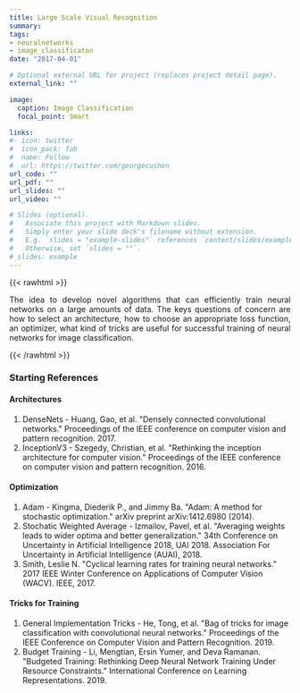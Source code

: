 ```yaml
---
title: Large Scale Visual Recognition
summary:
tags:
- neuralnetworks
- image_classificaton
date: "2017-04-01"

# Optional external URL for project (replaces project detail page).
external_link: ""

image:
  caption: Image Classification
  focal_point: Smart

links:
#- icon: twitter
#  icon_pack: fab
#  name: Follow
#  url: https://twitter.com/georgecushen
url_code: ""
url_pdf: ""
url_slides: ""
url_video: ""

# Slides (optional).
#   Associate this project with Markdown slides.
#   Simply enter your slide deck's filename without extension.
#   E.g. `slides = "example-slides"` references `content/slides/example-slides.md`.
#   Otherwise, set `slides = ""`.
# slides: example
---
```


{{< rawhtml >}}
<div style="text-align: justify">

The idea to develop novel algorithms that can efficiently train neural networks on a large amounts of data. The keys questions of concern are how to select an architecture, how to choose an appropriate loss function, an optimizer, what kind of tricks are useful for successful training of neural networks for image classification.

</div>
 {{< /rawhtml >}}

### Starting References
#### Architectures
1. DenseNets - Huang, Gao, et al. "Densely connected convolutional networks." Proceedings of the IEEE conference on computer vision and pattern recognition. 2017.
2. InceptionV3 - Szegedy, Christian, et al. "Rethinking the inception architecture for computer vision." Proceedings of the IEEE conference on computer vision and pattern recognition. 2016.

#### Optimization
1. Adam - Kingma, Diederik P., and Jimmy Ba. "Adam: A method for stochastic optimization." arXiv preprint arXiv:1412.6980 (2014).
2. Stochatic Weighted Average - Izmailov, Pavel, et al. "Averaging weights leads to wider optima and better generalization." 34th Conference on Uncertainty in Artificial Intelligence 2018, UAI 2018. Association For Uncertainty in Artificial Intelligence (AUAI), 2018.
3. Smith, Leslie N. "Cyclical learning rates for training neural networks." 2017 IEEE Winter Conference on Applications of Computer Vision (WACV). IEEE, 2017.

#### Tricks for Training
1. General Implementation Tricks - He, Tong, et al. "Bag of tricks for image classification with convolutional neural networks." Proceedings of the IEEE Conference on Computer Vision and Pattern Recognition. 2019.
2. Budget Training - Li, Mengtian, Ersin Yumer, and Deva Ramanan. "Budgeted Training: Rethinking Deep Neural Network Training Under Resource Constraints." International Conference on Learning Representations. 2019.
